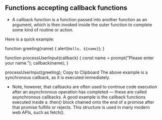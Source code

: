 ##  Functions accepting callback functions

- A callback function is a function passed into another function as an argument, which is then invoked inside the outer function to complete some kind of routine or action.

Here is a quick example:

function greeting(name) {
  alert(`Hello, ${name}`);
}

function processUserInput(callback) {
  const name = prompt("Please enter your name.");
  callback(name);
}

processUserInput(greeting);
Copy to Clipboard
The above example is a synchronous callback, as it is executed immediately.

- Note, however, that callbacks are often used to continue code execution after an asynchronous operation has completed — these are called asynchronous callbacks. A good example is the callback functions executed inside a .then() block chained onto the end of a promise after that promise fulfills or rejects. This structure is used in many modern web APIs, such as fetch().